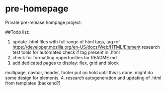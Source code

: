 # pre-homepage
Private pre-release hompage project.

##Todo list:

1. update .html files with full range of html tags, tag ref https://developer.mozilla.org/en-US/docs/Web/HTML/Element
 research test tools for automated check if tag present in .html
2. check for formatting oppertunities for README.md
3. add dedicated pages to display:
 flex, grid and block

multipage, navbar, header, footer put on hold until this is done. might do some design for elements. 
4. research autogeneration and updating of .html from templates (backend?)
